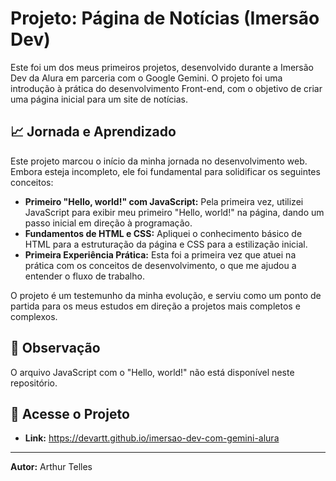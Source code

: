 # Projeto: Página de Notícias (Imersão Dev)

Este foi um dos meus primeiros projetos, desenvolvido durante a Imersão Dev da Alura em parceria com o Google Gemini. O projeto foi uma introdução à prática do desenvolvimento Front-end, com o objetivo de criar uma página inicial para um site de notícias.

## 📈 Jornada e Aprendizado

Este projeto marcou o início da minha jornada no desenvolvimento web. Embora esteja incompleto, ele foi fundamental para solidificar os seguintes conceitos:

- **Primeiro "Hello, world!" com JavaScript:** Pela primeira vez, utilizei JavaScript para exibir meu primeiro "Hello, world!" na página, dando um passo inicial em direção à programação.
- **Fundamentos de HTML e CSS:** Apliquei o conhecimento básico de HTML para a estruturação da página e CSS para a estilização inicial.
- **Primeira Experiência Prática:** Esta foi a primeira vez que atuei na prática com os conceitos de desenvolvimento, o que me ajudou a entender o fluxo de trabalho.

O projeto é um testemunho da minha evolução, e serviu como um ponto de partida para os meus estudos em direção a projetos mais completos e complexos.

## 📌 Observação

O arquivo JavaScript com o "Hello, world!" não está disponível neste repositório.

## 🔗 Acesse o Projeto

- **Link:** https://devartt.github.io/imersao-dev-com-gemini-alura

---

**Autor:** Arthur Telles
